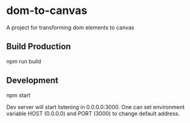 dom-to-canvas
=============
A project for transforming dom elements to canvas

## Build Production
npm run build

## Development
npm start

Dev server will start listening in 0.0.0.0:3000. One can set environment variable HOST (0.0.0.0) and PORT (3000) to change default address.
